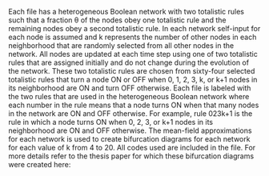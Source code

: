 Each file has a heterogeneous Boolean network with two totalistic rules such that a fraction θ of the nodes obey one totalistic rule and the remaining nodes obey a second totalistic rule. In each network self-input for each node is assumed and k represents the number of other nodes in each neighborhood that are randomly selected from all other nodes in the network. All nodes are updated at each time step using one of two totalistic rules that are assigned initially and do not change during the evolution of the network. These two totalistic rules are chosen from sixty-four selected totalistic rules that turn a node ON or OFF when 0, 1, 2, 3, k, or k+1 nodes in its neighborhood are ON and turn OFF otherwise. Each file is labeled with the two rules that are used in the heterogeneous Boolean network where each number in the rule means that a node turns ON when that many nodes in the network are ON and OFF otherwise. For example, rule 023k+1 is the rule in which a node turns ON when 0, 2, 3, or k+1 nodes in its neighborhood are ON and OFF otherwise. The mean-field approximations for each network is used to create bifurcation diagrams for each network for each value of k from 4 to 20.  All codes used are included in the file.
For more details refer to the thesis paper for which these bifurcation diagrams were created here:

